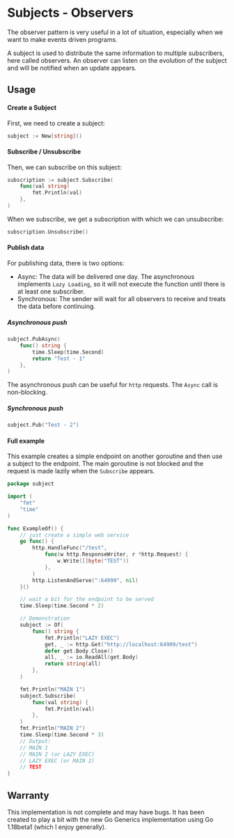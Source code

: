 # Subjects - Observers

The observer pattern is very useful in a lot of situation, especially when we want to make events driven programs.

A subject is used to distribute the same information to multiple subscribers, here called observers. An observer can
listen on the evolution of the subject and will be notified when an update appears.

## Usage

#### Create a Subject

First, we need to create a subject:

```go
subject := New[string]()
```

#### Subscribe / Unsubscribe

Then, we can subscribe on this subject:

```go
subscription := subject.Subscribe(
    func(val string)
        fmt.Println(val)
    },
)
```

When we subscribe, we get a subscription with which we can unsubscribe:

```go
subscription.Unsubscribe()
```

#### Publish data

For publishing data, there is two options:
* Async: The data will be delivered one day. The asynchronous implements `Lazy Loading`, so it will not execute
the function until there is at least one subscriber.
* Synchronous: The sender will wait for all observers to receive and treats the data before continuing.

##### Asynchronous push
```go
subject.PubAsync(
    func() string {
        time.Sleep(time.Second)
        return "Test - 1"
    },
)
```

The asynchronous push can be useful for `http` requests. The `Async` call is non-blocking.

##### Synchronous push
```go
subject.Pub("Test - 2")
```

#### Full example

This example creates a simple endpoint on another goroutine and then
use a subject to the endpoint. The main goroutine is not blocked and
the request is made lazily when the `Subscribe` appears.

```go
package subject

import (
    "fmt"
    "time"
)

func ExampleOf() {
    // just create a simple web service
    go func() {
        http.HandleFunc("/test", 
            func(w http.ResponseWriter, r *http.Request) {
                w.Write([]byte("TEST"))
            },
        )
        http.ListenAndServe(":64999", nil)
    }()

    // wait a bit for the endpoint to be served
    time.Sleep(time.Second * 2)

    // Demonstration
    subject := Of(
        func() string {
            fmt.Println("LAZY EXEC")
            get, _ := http.Get("http://localhost:64999/test")
            defer get.Body.Close()
            all, _ := io.ReadAll(get.Body)
            return string(all)
        },
    )

    fmt.Println("MAIN 1")
    subject.Subscribe(
        func(val string) {
            fmt.Println(val)
        },
    )
    fmt.Println("MAIN 2")
    time.Sleep(time.Second * 3)
    // Output:
    // MAIN 1
    // MAIN 2 (or LAZY EXEC)
    // LAZY EXEC (or MAIN 2)
    // TEST
}
```

## Warranty

This implementation is not complete and may have bugs. It has been created to play a bit with the new Go Generics
implementation using Go 1.18beta1 (which I enjoy generally).